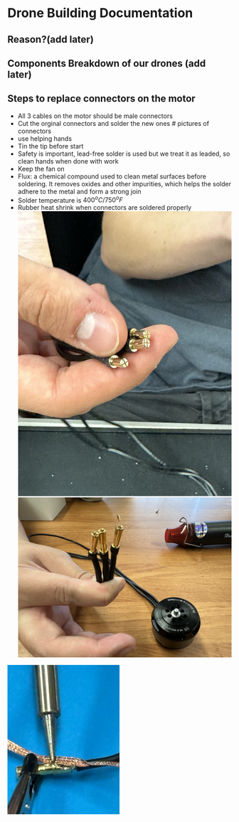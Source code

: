 # Drone Building Documentation

## Reason?(add later)

## Components Breakdown of our drones (add later)

## Steps to replace connectors on the motor

- All 3 cables on the motor should be male connectors
- Cut the orginal connectors and solder the new ones # pictures of connectors
- use helping hands
- Tin the tip before start
- Safety is important, lead-free solder is used but we treat it as leaded, so clean hands when done with work
- Keep the fan on
- Flux: a chemical compound used to clean metal surfaces before soldering. It removes oxides and other impurities, which helps the solder adhere to the metal and form a strong join
- Solder temperature is $400^oC/750^oF$
- Rubber heat shrink when connectors are soldered properly
![This is the old connector](../images/oldconnector.jpg)
![These are the new connectors](../images/newconnector.jpg)
<img src="../images/Solder wick.jpg" width=50% height=50%>